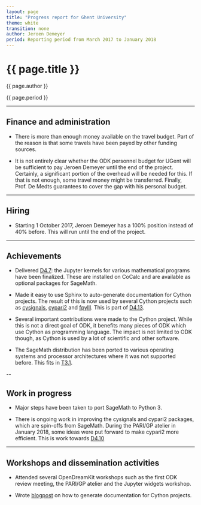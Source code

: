 ```yaml
---
layout: page
title: "Progress report for Ghent University"
theme: white
transition: none
author: Jeroen Demeyer
period: Reporting period from March 2017 to January 2018
---
```


# {{ page.title }}

{{ page.author }}

{{ page.period }}

---
## Finance and administration

- There is more than enough money available on the travel budget. Part of the
  reason is that some travels have been payed by other funding sources.

- It is not entirely clear whether the ODK personnel budget for UGent will be
  sufficient to pay Jeroen Demeyer until the end of the project.
  Certainly, a significant portion of the overhead will be needed for this.
  If that is not enough, some travel money might be transferred.
  Finally, Prof. De Medts guarantees to cover the gap with his personal budget.

---
## Hiring

- Starting 1 October 2017, Jeroen Demeyer has a 100% position instead of 40% before.
  This will run until the end of the project.

---
## Achievements

- Delivered [D4.7](https://github.com/OpenDreamKit/OpenDreamKit/issues/96):
  the Jupyter kernels for various mathematical programs have been finalized.
  These are installed on CoCalc and are available as optional packages for
  SageMath.

- Made it easy to use Sphinx to auto-generate documentation for Cython
  projects. The result of this is now used by several Cython projects
  such as
  [cysignals](http://cysignals.readthedocs.io/en/stable/),
  [cypari2](http://cypari2.readthedocs.io/en/stable/)
  and [fpylll](http://fpylll.readthedocs.io/en/latest/).
  This is part of [D4.13](https://github.com/OpenDreamKit/OpenDreamKit/issues/87).

- Several important contributions were made to the Cython project.
  While this is not a direct goal of ODK, it benefits many pieces of
  ODK which use Cython as programming language.
  The impact is not limited to ODK though, as Cython is used by
  a lot of scientific and other software.

- The SageMath distribution has been ported to various
  operating systems and processor architectures where it
  was not supported before.
  This fits in [T3.1](https://github.com/OpenDreamKit/OpenDreamKit/issues/50).

--
## Work in progress

- Major steps have been taken to port SageMath to Python 3.

- There is ongoing work in improving the cysignals and cypari2
  packages, which are spin-offs from SageMath.
  During the PARI/GP atelier in January 2018, some ideas were put
  forward to make cypari2 more efficient. This is work towards
  [D4.10](https://github.com/OpenDreamKit/OpenDreamKit/issues/84)

---
## Workshops and dissemination activities

- Attended several OpenDreamKit workshops such as the first ODK review meeting,
  the PARI/GP atelier and the Jupyter widgets workshop.

- Wrote [blogpost](http://opendreamkit.org/2017/06/09/CythonSphinx/)
  on how to generate documentation for Cython projects.

</section>

